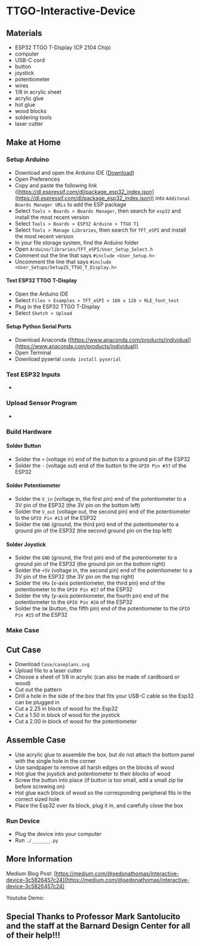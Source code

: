 # TTGO-Interactive-Device

## Materials

 - ESP32 TTGO T-Display (CP 2104 Chip)
 - computer
 - USB-C cord
 - button
 - joystick
 - potentiometer
 - wires
 - 1/8 in acrylic sheet
 - acrylic glue
 - hot glue
 - wood blocks
 - soldering tools
 - laser cutter

## Make at Home

### Setup Arduino

- Download and open the Arduino IDE ([Download](https://www.arduino.cc/en/software))
- Open Preferences 
- Copy and paste the following link ([https://dl.espressif.com/dl/package_esp32_index.json](https://dl.espressif.com/dl/package_esp32_index.json)) into `Additonal Boards Manager URLs` to add the ESP package
- Select `Tools > Boards > Boards Manager`, then search for `esp32` and install the most recent version
- Select `Tools > Boards > ESP32 Arduino > TTGO T1`
- Select `Tools > Manage Libraries`, then search for `TFT_eSPI` and install the most recent version
- In your file storage system, find the Arduino folder
- Open `Arduino/libraries/TFT_eSPI/User_Setup_Select.h`
- Comment out the line that says `#include <User_Setup.h>`
- Uncomment the line that says `#include <User_Setups/Setup25_TTGO_T_Display.h>`

#### Test ESP32 TTGO T-Display

- Open the Arduino IDE
- Select `Files > Examples > TFT_eSPI > 160 x 128 > RLE_font_test`
- Plug in the ESP32 TTGO T-Display
- Select `Sketch > Upload`

#### Setup Python Serial Ports

- Download Anaconda ([https://www.anaconda.com/products/individual](https://www.anaconda.com/products/individual))
- Open Terminal
- Download pyserial `conda install pyserial`

### Test ESP32 Inputs

- 

### Upload Sensor Program

- 

### Build Hardware

#### Solder Button

- Solder the `+` (voltage in) end of the button to a ground pin of the ESP32
- Solder the `-` (voltage out) end of the button to the `GPIO Pin #37` of the ESP32

#### Solder Potentiometer

- Solder the `V_in` (voltage in, the first pin) end of the potentiometer to a 3V pin of the ESP32 (the 3V pin on the bottom left)
- Solder the `V_out` (voltage out, the second pin) end of the potentiometer to the `GPIO Pin #13` of the ESP32
- Solder the `GND` (ground, the third pin) end of the potentiometer to a ground pin of the ESP32 (the second ground pin on the top left)

#### Solder Joystick

- Solder the `GND` (ground, the first pin) end of the potentiometer to a ground pin of the ESP32 (the ground pin on the bottom right)
- Solder the `+5V` (voltage in, the second pin) end of the potentiometer to a 3V pin of the ESP32 (the 3V pin on the top right)
- Solder the `VRx` (x-axis potentiometer, the third pin) end of the potentiometer to the `GPIO Pin #27` of the ESP32
- Solder the `VRy` (y-axis potentiometer, the fourth pin) end of the potentiometer to the `GPIO Pin #26` of the ESP32
- Solder the `SW` (button, the fifth pin) end of the potentiometer to the `GPIO Pin #25` of the ESP32

### Make Case

## Cut Case

- Download `Case/caseplans.svg`
- Upload file to a laser cutter
- Choose a sheet of 1/8 in acrylic (can also be made of cardboard or wood)
- Cut out the pattern
- Drill a hole in the side of the box that fits your USB-C cable so the Esp32 can be plugged in
- Cut a 2.25 in block of wood for the Esp32
- Cut a 1.50 in block of wood for the joystick
- Cut a 2.00 in block of wood for the potentiometer

## Assemble Case

- Use acrylic glue to assemble the box, but do not attach the bottom panel with the single hole in the corner
- Use sandpaper to remove all harsh edges on the blocks of wood
- Hot glue the joystick and potentiometer to their blocks of wood
- Screw the button into place (if button is too small, add a small zip tie before screwing on)
- Hot glue each block of wood so the corresponding peripheral fits in the correct sized hole
- Place the Esp32 over its block, plug it in, and carefully close the box

### Run Device

- Plug the device into your computer
- Run `./_______.py`


## More Information

Medium Blog Post: [https://medium.com/@sedonathomas/interactive-device-3c5826457c24](https://medium.com/@sedonathomas/interactive-device-3c5826457c24)

Youtube Demo: 

##
## Special Thanks to Professor Mark Santolucito and the staff at the Barnard Design Center for all of their help!!!
